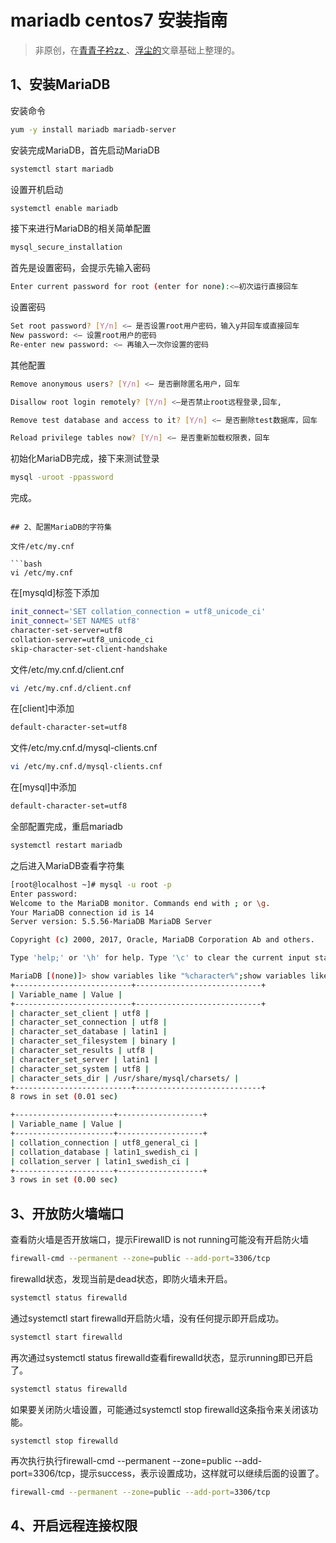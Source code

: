 # mariadb centos7 安装指南

> 非原创，在[青青子衿zz ](<https://www.cnblogs.com/zhanzhan/p/7729981.html>)、[浮尘的](https://www.cnblogs.com/rxbook/p/8110143.html)文章基础上整理的。

## 1、安装MariaDB

安装命令

```bash
yum -y install mariadb mariadb-server
```

安装完成MariaDB，首先启动MariaDB

```bash
systemctl start mariadb
```

设置开机启动

```bash
systemctl enable mariadb
```

接下来进行MariaDB的相关简单配置

```bash
mysql_secure_installation
```

首先是设置密码，会提示先输入密码

```bash
Enter current password for root (enter for none):<–初次运行直接回车
```

设置密码

```bash
Set root password? [Y/n] <– 是否设置root用户密码，输入y并回车或直接回车
New password: <– 设置root用户的密码
Re-enter new password: <– 再输入一次你设置的密码
```

其他配置

```bash
Remove anonymous users? [Y/n] <– 是否删除匿名用户，回车

Disallow root login remotely? [Y/n] <–是否禁止root远程登录,回车,

Remove test database and access to it? [Y/n] <– 是否删除test数据库，回车

Reload privilege tables now? [Y/n] <– 是否重新加载权限表，回车
```

初始化MariaDB完成，接下来测试登录

```bash
mysql -uroot -ppassword
```

完成。

 ```

## 2、配置MariaDB的字符集

文件/etc/my.cnf

```bash
vi /etc/my.cnf
```

在[mysqld]标签下添加

```bash
init_connect='SET collation_connection = utf8_unicode_ci' 
init_connect='SET NAMES utf8' 
character-set-server=utf8 
collation-server=utf8_unicode_ci 
skip-character-set-client-handshake
```

文件/etc/my.cnf.d/client.cnf

```bash
vi /etc/my.cnf.d/client.cnf
```

在[client]中添加

```bash
default-character-set=utf8
```

文件/etc/my.cnf.d/mysql-clients.cnf

```bash
vi /etc/my.cnf.d/mysql-clients.cnf
```

在[mysql]中添加

```bash
default-character-set=utf8
```

 全部配置完成，重启mariadb

```bash
systemctl restart mariadb
```

之后进入MariaDB查看字符集

``` bash
[root@localhost ~]# mysql -u root -p
Enter password: 
Welcome to the MariaDB monitor. Commands end with ; or \g.
Your MariaDB connection id is 14
Server version: 5.5.56-MariaDB MariaDB Server

Copyright (c) 2000, 2017, Oracle, MariaDB Corporation Ab and others.

Type 'help;' or '\h' for help. Type '\c' to clear the current input statement.

MariaDB [(none)]> show variables like "%character%";show variables like "%collation%";
+--------------------------+----------------------------+
| Variable_name | Value |
+--------------------------+----------------------------+
| character_set_client | utf8 |
| character_set_connection | utf8 |
| character_set_database | latin1 |
| character_set_filesystem | binary |
| character_set_results | utf8 |
| character_set_server | latin1 |
| character_set_system | utf8 |
| character_sets_dir | /usr/share/mysql/charsets/ |
+--------------------------+----------------------------+
8 rows in set (0.01 sec)

+----------------------+-------------------+
| Variable_name | Value |
+----------------------+-------------------+
| collation_connection | utf8_general_ci |
| collation_database | latin1_swedish_ci |
| collation_server | latin1_swedish_ci |
+----------------------+-------------------+
3 rows in set (0.00 sec)
```

##  3、开放防火墙端口

查看防火墙是否开放端口，提示FirewallD is not running可能没有开启防火墙

```bash
firewall-cmd --permanent --zone=public --add-port=3306/tcp
```

firewalld状态，发现当前是dead状态，即防火墙未开启。

```bash
systemctl status firewalld
```

通过systemctl start firewalld开启防火墙，没有任何提示即开启成功。

```bash
systemctl start firewalld
```

再次通过systemctl status firewalld查看firewalld状态，显示running即已开启了。

```bash
systemctl status firewalld
```

如果要关闭防火墙设置，可能通过systemctl stop firewalld这条指令来关闭该功能。

```basdh
systemctl stop firewalld
```

再次执行执行firewall-cmd --permanent --zone=public --add-port=3306/tcp，提示success，表示设置成功，这样就可以继续后面的设置了。

```bash
firewall-cmd --permanent --zone=public --add-port=3306/tcp
```

## 4、开启远程连接权限

